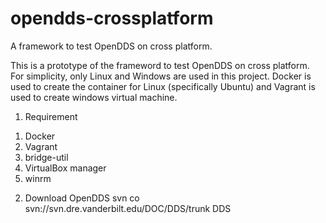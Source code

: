 opendds-crossplatform
=====================

A framework to test OpenDDS on cross platform.  

This is a prototype of the frameword to test OpenDDS on cross platform. For simplicity, only Linux and Windows are used in this project. Docker is used to create the container for Linux (specifically Ubuntu) and Vagrant is used to create windows virtual machine. 


1. Requirement
1) Docker
2) Vagrant
3) bridge-util
4) VirtualBox manager
5) winrm


2. Download OpenDDS
svn co svn://svn.dre.vanderbilt.edu/DOC/DDS/trunk DDS

